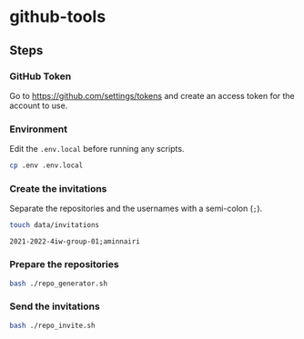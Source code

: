 # github-tools

## Steps

### GitHub Token

Go to https://github.com/settings/tokens and create an access token for the account to use.

### Environment

Edit the `.env.local` before running any scripts.

```bash
cp .env .env.local
```

### Create the invitations

Separate the repositories and the usernames with a semi-colon (`;`).

```bash
touch data/invitations
```

```
2021-2022-4iw-group-01;aminnairi
```

### Prepare the repositories

```bash
bash ./repo_generator.sh
```

### Send the invitations

```bash
bash ./repo_invite.sh
```
